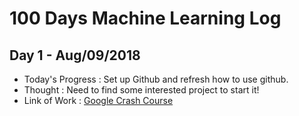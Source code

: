# 100 Days Machine Learning Log

## Day 1 - Aug/09/2018
- Today's Progress : Set up Github and refresh how to use github.
- Thought : Need to find some interested project to start it!
- Link of Work : <a href="https://developers.google.com/machine-learning/crash-course/ml-intro">Google Crash Course</a>
